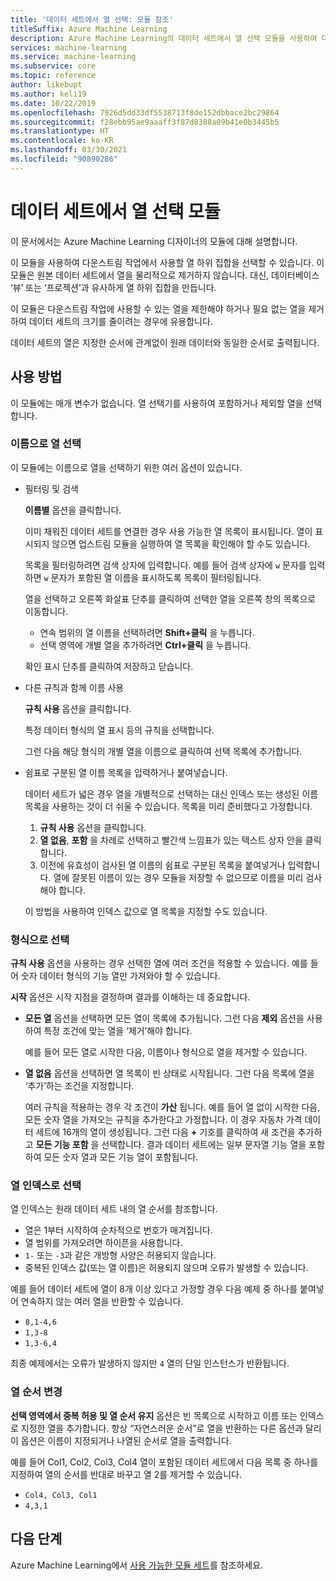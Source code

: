 ```yaml
---
title: '데이터 세트에서 열 선택: 모듈 참조'
titleSuffix: Azure Machine Learning
description: Azure Machine Learning의 데이터 세트에서 열 선택 모듈을 사용하여 다운스트림 작업에서 사용할 열 하위 집합을 선택하는 방법을 알아봅니다.
services: machine-learning
ms.service: machine-learning
ms.subservice: core
ms.topic: reference
author: likebupt
ms.author: keli19
ms.date: 10/22/2019
ms.openlocfilehash: 7926d5dd33df5538713f8de152dbbace2bc29864
ms.sourcegitcommit: f28ebb95ae9aaaff3f87d8388a09b41e0b3445b5
ms.translationtype: HT
ms.contentlocale: ko-KR
ms.lasthandoff: 03/30/2021
ms.locfileid: "90890286"
---
```

# <a name="select-columns-in-dataset-module"></a>데이터 세트에서 열 선택 모듈

이 문서에서는 Azure Machine Learning 디자이너의 모듈에 대해 설명합니다.

이 모듈을 사용하여 다운스트림 작업에서 사용할 열 하위 집합을 선택할 수 있습니다. 이 모듈은 원본 데이터 세트에서 열을 물리적으로 제거하지 않습니다. 대신, 데이터베이스 ‘뷰’ 또는 ‘프로젝션’과 유사하게 열 하위 집합을 만듭니다. 

이 모듈은 다운스트림 작업에 사용할 수 있는 열을 제한해야 하거나 필요 없는 열을 제거하여 데이터 세트의 크기를 줄이려는 경우에 유용합니다.

데이터 세트의 열은 지정한 순서에 관계없이 원래 데이터와 동일한 순서로 출력됩니다.

## <a name="how-to-use"></a>사용 방법

이 모듈에는 매개 변수가 없습니다. 열 선택기를 사용하여 포함하거나 제외할 열을 선택합니다.

### <a name="choose-columns-by-name"></a>이름으로 열 선택

이 모듈에는 이름으로 열을 선택하기 위한 여러 옵션이 있습니다. 

+ 필터링 및 검색

    **이름별** 옵션을 클릭합니다.

    이미 채워진 데이터 세트를 연결한 경우 사용 가능한 열 목록이 표시됩니다. 열이 표시되지 않으면 업스트림 모듈을 실행하여 열 목록을 확인해야 할 수도 있습니다.

    목록을 필터링하려면 검색 상자에 입력합니다. 예를 들어 검색 상자에 `w` 문자를 입력하면 `w` 문자가 포함된 열 이름을 표시하도록 목록이 필터링됩니다.

    열을 선택하고 오른쪽 화살표 단추를 클릭하여 선택한 열을 오른쪽 창의 목록으로 이동합니다.

    + 연속 범위의 열 이름을 선택하려면 **Shift+클릭** 을 누릅니다.
    + 선택 영역에 개별 열을 추가하려면 **Ctrl+클릭** 을 누릅니다.

    확인 표시 단추를 클릭하여 저장하고 닫습니다.

+ 다른 규칙과 함께 이름 사용

    **규칙 사용** 옵션을 클릭합니다.
    
    특정 데이터 형식의 열 표시 등의 규칙을 선택합니다.

    그런 다음 해당 형식의 개별 열을 이름으로 클릭하여 선택 목록에 추가합니다.

+ 쉼표로 구분된 열 이름 목록을 입력하거나 붙여넣습니다.

    데이터 세트가 넓은 경우 열을 개별적으로 선택하는 대신 인덱스 또는 생성된 이름 목록을 사용하는 것이 더 쉬울 수 있습니다. 목록을 미리 준비했다고 가정합니다.

    1. **규칙 사용** 옵션을 클릭합니다. 
    2. **열 없음**, **포함** 을 차례로 선택하고 빨간색 느낌표가 있는 텍스트 상자 안을 클릭합니다. 
    3. 이전에 유효성이 검사된 열 이름의 쉼표로 구분된 목록을 붙여넣거나 입력합니다. 열에 잘못된 이름이 있는 경우 모듈을 저장할 수 없으므로 이름을 미리 검사해야 합니다.
    
    이 방법을 사용하여 인덱스 값으로 열 목록을 지정할 수도 있습니다. 

### <a name="choose-by-type"></a>형식으로 선택

**규칙 사용** 옵션을 사용하는 경우 선택한 열에 여러 조건을 적용할 수 있습니다. 예를 들어 숫자 데이터 형식의 기능 열만 가져와야 할 수 있습니다.

**시작** 옵션은 시작 지점을 결정하며 결과를 이해하는 데 중요합니다. 

+ **모든 열** 옵션을 선택하면 모든 열이 목록에 추가됩니다. 그런 다음 **제외** 옵션을 사용하여 특정 조건에 맞는 열을 ‘제거’해야 합니다. 

    예를 들어 모든 열로 시작한 다음, 이름이나 형식으로 열을 제거할 수 있습니다.

+ **열 없음** 옵션을 선택하면 열 목록이 빈 상태로 시작됩니다. 그런 다음 목록에 열을 ‘추가’하는 조건을 지정합니다. 

    여러 규칙을 적용하는 경우 각 조건이 **가산** 됩니다. 예를 들어 열 없이 시작한 다음, 모든 숫자 열을 가져오는 규칙을 추가한다고 가정합니다. 이 경우 자동차 가격 데이터 세트에 16개의 열이 생성됩니다. 그런 다음 **+** 기호를 클릭하여 새 조건을 추가하고 **모든 기능 포함** 을 선택합니다. 결과 데이터 세트에는 일부 문자열 기능 열을 포함하여 모든 숫자 열과 모든 기능 열이 포함됩니다.

### <a name="choose-by-column-index"></a>열 인덱스로 선택

열 인덱스는 원래 데이터 세트 내의 열 순서를 참조합니다.

+ 열은 1부터 시작하여 순차적으로 번호가 매겨집니다.  
+ 열 범위를 가져오려면 하이픈을 사용합니다. 
+ `1-` 또는 `-3`과 같은 개방형 사양은 허용되지 않습니다.
+ 중복된 인덱스 값(또는 열 이름)은 허용되지 않으며 오류가 발생할 수 있습니다.

예를 들어 데이터 세트에 열이 8개 이상 있다고 가정할 경우 다음 예제 중 하나를 붙여넣어 연속하지 않는 여러 열을 반환할 수 있습니다. 

+ `8,1-4,6`
+ `1,3-8`
+ `1,3-6,4` 

최종 예제에서는 오류가 발생하지 않지만 `4` 열의 단일 인스턴스가 반환됩니다.



### <a name="change-order-of-columns"></a>열 순서 변경

**선택 영역에서 중복 허용 및 열 순서 유지** 옵션은 빈 목록으로 시작하고 이름 또는 인덱스로 지정한 열을 추가합니다. 항상 “자연스러운 순서”로 열을 반환하는 다른 옵션과 달리 이 옵션은 이름이 지정되거나 나열된 순서로 열을 출력합니다. 

예를 들어 Col1, Col2, Col3, Col4 열이 포함된 데이터 세트에서 다음 목록 중 하나를 지정하여 열의 순서를 반대로 바꾸고 열 2를 제거할 수 있습니다.

+ `Col4, Col3, Col1`
+ `4,3,1`


## <a name="next-steps"></a>다음 단계

Azure Machine Learning에서 [사용 가능한 모듈 세트](module-reference.md)를 참조하세요. 
